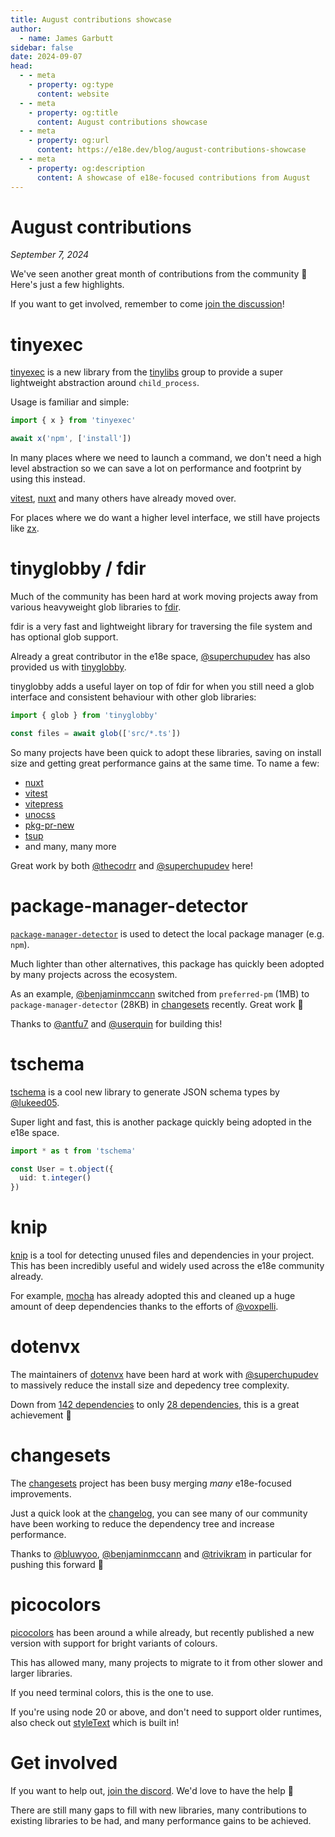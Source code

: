 ```yaml
---
title: August contributions showcase
author:
  - name: James Garbutt
sidebar: false
date: 2024-09-07
head:
  - - meta
    - property: og:type
      content: website
  - - meta
    - property: og:title
      content: August contributions showcase
  - - meta
    - property: og:url
      content: https://e18e.dev/blog/august-contributions-showcase
  - - meta
    - property: og:description
      content: A showcase of e18e-focused contributions from August
---
```


# August contributions

_September 7, 2024_

We've seen another great month of contributions from the community :tada: Here's just a few highlights.

If you want to get involved, remember to come [join the discussion](https://chat.e18e.dev)!

# tinyexec

[tinyexec](https://github.com/tinylibs/tinyexec) is a new library from the [tinylibs](https://github.com/tinylibs) group to provide a super lightweight abstraction around `child_process`.

Usage is familiar and simple:

```ts
import { x } from 'tinyexec'

await x('npm', ['install'])
```

In many places where we need to launch a command, we don't need a high level abstraction so we can save a lot on performance and footprint by using this instead.

[vitest](https://github.com/vitest-dev/vitest/), [nuxt](https://github.com/nuxt/nuxt) and many others have already moved over.

For places where we do want a higher level interface, we still have projects like [zx](https://github.com/google/zx).

# tinyglobby / fdir

Much of the community has been hard at work moving projects away from various heavyweight glob libraries to [fdir](https://github.com/thecodrr/fdir).

fdir is a very fast and lightweight library for traversing the file system and has optional glob support.

Already a great contributor in the e18e space, [@superchupudev](https://x.com/superchupu) has also provided us with [tinyglobby](https://github.com/SuperchupuDev/tinyglobby).

tinyglobby adds a useful layer on top of fdir for when you still need a glob interface and consistent behaviour with other glob libraries:

```ts
import { glob } from 'tinyglobby'

const files = await glob(['src/*.ts'])
```

So many projects have been quick to adopt these libraries, saving on install size and getting great performance gains at the same time. To name a few:

- [nuxt](https://github.com/nuxt/nuxt)
- [vitest](https://github.com/vitest-dev/vitest/)
- [vitepress](https://github.com/unocss/unocss)
- [unocss](https://github.com/unocss/unocss)
- [pkg-pr-new](https://github.com/stackblitz-labs/pkg.pr.new)
- [tsup](https://github.com/egoist/tsup)
- and many, many more

Great work by both [@thecodrr](https://x.com/thecodrr) and [@superchupudev](https://x.com/superchupu) here!

# package-manager-detector

[`package-manager-detector`](https://github.com/antfu-collective/package-manager-detector) is used to detect the local package manager (e.g. `npm`).

Much lighter than other alternatives, this package has quickly been adopted by many projects across the ecosystem.

As an example, [@benjaminmccann](https://x.com/benjaminmccann) switched from `preferred-pm` (1MB) to `package-manager-detector` (28KB) in [changesets](https://github.com/changesets/changesets/pull/1446) recently. Great work :pray:

Thanks to [@antfu7](https://x.com/antfu7) and [@userquin](https://x.com/userquin) for building this!

# tschema

[tschema](https://github.com/lukeed/tschema) is a cool new library to generate JSON schema types by [@lukeed05](https://x.com/lukeed05).

Super light and fast, this is another package quickly being adopted in the e18e space.

```ts
import * as t from 'tschema'

const User = t.object({
  uid: t.integer()
})
```

# knip

[knip](https://github.com/webpro-nl/knip) is a tool for detecting unused files and dependencies in your project. This has been incredibly useful and widely used across the e18e community already.

For example, [mocha](https://github.com/mochajs/mocha/pull/5042) has already adopted this and cleaned up a huge amount of deep dependencies thanks to the efforts of [@voxpelli](https://x.com/voxpelli).

# dotenvx

The maintainers of [dotenvx](https://github.com/dotenvx/dotenvx) have been hard at work with [@superchupudev](https://x.com/superchupu) to massively reduce the install size and depedency tree complexity.

Down from [142 dependencies](https://npmgraph.js.org/?q=@dotenvx/dotenvx@1.0.0) to only [28 dependencies](https://npmgraph.js.org/?q=@dotenvx/dotenvx), this is a great achievement :tada:

# changesets

The [changesets](https://github.com/changesets/changesets) project has been busy merging _many_ e18e-focused improvements.

Just a quick look at the [changelog](https://github.com/changesets/changesets/releases), you can see many of our community have been working to reduce the dependency tree and increase performance.

Thanks to [@bluwyoo](https://x.com/bluwyoo), [@benjaminmccann](https://x.com/benjaminmccann) and [@trivikram](https://x.com/trivikram) in particular for pushing this forward :pray:

# picocolors

[picocolors](https://github.com/alexeyraspopov/picocolors) has been around a while already, but recently published a new version with support for bright variants of colours.

This has allowed many, many projects to migrate to it from other slower and larger libraries.

If you need terminal colors, this is the one to use.

If you're using node 20 or above, and don't need to support older runtimes, also check out [styleText](https://nodejs.org/api/util.html#utilstyletextformat-text-options) which is built in!

# Get involved

If you want to help out, [join the discord](https://chat.e18e.dev). We'd love to have the help :pray:

There are still many gaps to fill with new libraries, many contributions to existing libraries to be had, and many performance gains to be achieved.
